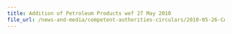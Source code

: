 ```yaml
---
title: Addition of Petroleum Products wef 27 May 2010 
file_url: /news-and-media/competent-authorities-circulars/2010-05-26-CA.pdf
---
```

